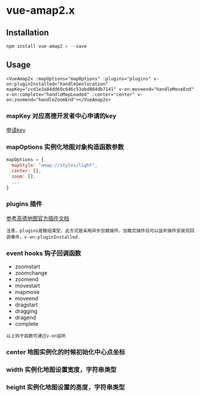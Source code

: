 # vue-amap2.x

## Installation

```js
npm install vue-amap2.x --save
```

## Usage

```vue
<VueAmap2x :mapOptions="mapOptions" :plugins="plugins" v-on:pluginInstalled="handleGeolocation" mapKey="ccd1e3a84dd69c646c53abd884db7141" v-on:moveend="handleMoveEnd" v-on:complete="handleMapLoaded" :center="center" v-on:zoomend="handleZoomEnd"></VueAmap2x>
```

### mapKey 对应高德开发者中心申请的key

[申请key](https://lbs.amap.com/api/jsapi-v2/guide/abc/prepare)



### mapOptions 实例化地图对象构造函数参数

```js
mapOptions = {
  mapStyle: "amap://styles/light",
  center: [],
  zoom: [],
  ...
}
```

### plugins 插件

[参考高德地图官方插件文档](https://lbs.amap.com/api/jsapi-v2/guide/abc/plugins#plugins)

```
注意，plugins是数组类型，此方式是采用异步加载插件，加载完插件后可以监听插件安装完回调事件，v-on:pluginInstalled.
```

### event hooks 钩子回调函数

  - zoomstart
  - zoomchange
  - zoomend
  - movestart
  - mapmove
  - moveend
  - dragstart
  - dragging
  - dragend
  - complete

```
以上钩子函数可通过v-on监听
```

### center 地图实例化的时候初始化中心点坐标

### width 实例化地图设置宽度，字符串类型

### height 实例化地图设置的高度，字符串类型

